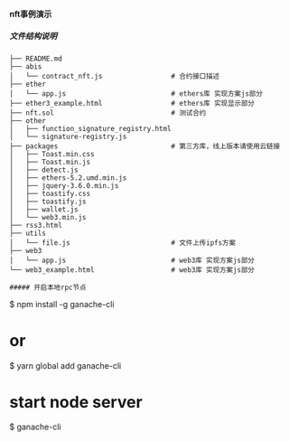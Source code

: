 #### nft事例演示

##### 文件结构说明
```
├── README.md
├── abis
│   └── contract_nft.js                 # 合约接口描述
├── ether
│   └── app.js                          # ethers库 实现方案js部分
├── ether3_example.html                 # ethers库 实现显示部分
├── nft.sol                             # 测试合约
├── other
│   ├── function_signature_registry.html
│   └── signature-registry.js
├── packages                            # 第三方库，线上版本请使用云链接
│   ├── Toast.min.css
│   ├── Toast.min.js
│   ├── detect.js
│   ├── ethers-5.2.umd.min.js
│   ├── jquery-3.6.0.min.js
│   ├── toastify.css
│   ├── toastify.js
│   ├── wallet.js
│   └── web3.min.js
├── rss3.html
├── utils
│   └── file.js                         # 文件上传ipfs方案
├── web3
│   └── app.js                          # web3库 实现方案js部分
└── web3_example.html                   # web3库 实现方案js部分

##### 开启本地rpc节点
```
$ npm install -g ganache-cli

# or 

$ yarn global add ganache-cli

# start node server
$ ganache-cli

```